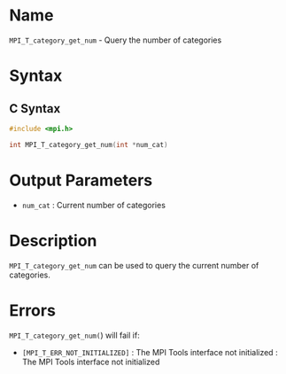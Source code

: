 # Name

`MPI_T_category_get_num` - Query the number of categories

# Syntax

## C Syntax

```c
#include <mpi.h>

int MPI_T_category_get_num(int *num_cat)
```


# Output Parameters

* `num_cat` : Current number of categories

# Description

`MPI_T_category_get_num` can be used to query the current number of
categories.

# Errors

`MPI_T_category_get_num(`) will fail if:
* `[MPI_T_ERR_NOT_INITIALIZED]` : The MPI Tools interface not initialized
:   The MPI Tools interface not initialized
